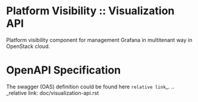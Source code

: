 Platform Visibility :: Visualization API
=========================================
Platform visibility component for management Grafana in multitenant way in
OpenStack cloud.

OpenAPI Specification
=====================

The swagger (OAS) definition could be found here `relative link`_.
.. _relative link: doc/visualization-api.rst
